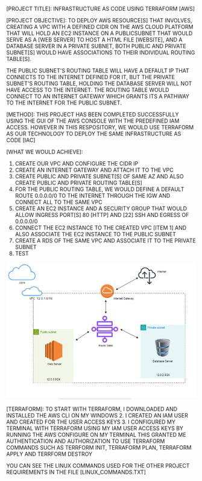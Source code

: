 [PROJECT TITLE]: INFRASTRUCTURE AS CODE USING TERRAFORM [AWS]

[PROJECT OBJECTIVE]: TO DEPLOY AWS RESOURCE[S] THAT INVOLVES, CREATING A VPC WITH A DEFINED CIDR ON THE AWS CLOUD PLATFORM THAT WILL HOLD AN EC2 INSTANCE ON A PUBLICSUBNET THAT WOULD SERVE AS A [WEB SERVER] TO HOST A HTML FILE [WEBSITE], AND A DATABASE SERVER IN A PRIVATE SUBNET, BOTH PUBLIC AND PRIVATE SUBNET[S] WOULD HAVE ASSOCIATIONS TO THEIR INDIVIDUAL ROUTING TABLE[S].

THE PUBLIC SUBNET'S ROUTING TABLE WILL HAVE A DEFAULT IP THAT CONNECTS TO THE INTERNET DEFINED FOR IT, BUT THE PRIVATE SUBNET'S ROUTING TABLE, HOLDING THE DATABASE SERVER WILL NOT HAVE ACCESS TO THE INTERNET.
THE ROUTING TABLE WOULD CONNECT TO AN INTERNET GATEWAY WHICH GRANTS ITS A PATHWAY TO THE INTERNET FOR THE PUBLIC SUBNET.

[METHOD]: THIS PROJECT HAS BEEN COMPLETED SUCCESSFULLY USING THE GUI OF THE AWS CONSOLE WITH THE PREDEFINED IAM ACCESS. 
HOWEVER IN THIS RESPOSITORY, WE WOULD USE TERRAFORM AS OUR TECHNOLOGY TO DEPLOY THE SAME INFRASTRUCTURE AS CODE [IAC]

[WHAT WE WOULD ACHIEVE]:

1. CREATE OUR VPC AND CONFIGURE THE CIDR IP
2. CREATE AN INTERNET GATEWAY AND ATTACH IT TO THE VPC 
3. CREATE PUBLIC AND PRIVATE SUBNET[S] OF SAME AZ AND ALSO CREATE PUBLIC AND PRIVATE ROUTING TABLE[S] 
4. FOR THE PUBLIC ROUTING TABLE, WE WOULD DEFINE A DEFAULT ROUTE 0.0.0.0/0 TO THE INTERNET THROUGH THE IGW AND CONNECT ALL TO THE SAME VPC
5. CREATE AN EC2 INSTANCE AND A SECURITY GROUP THAT WOULD ALLOW INGRESS PORT[S] 80 [HTTP] AND [22] SSH AND EGRESS OF 0.0.0.0/0
6. CONNECT THE EC2 INSTANCE TO THE CREATED VPC [ITEM 1] AND ALSO ASSOCIATE THE EC2 INSTANCE TO THE PUBLIC SUBNET
7. CREATE A RDS OF THE SAME VPC AND ASSOCIATE IT TO THE PRIVATE SUBNET
8. TEST

![TECHNICAL DESIGN](project-plan.png)

[TERRAFORM]: TO START WITH TERRAFORM, I DOWNLOADED AND INSTALLED THE AWS CLI ON MY WINDOWS
2. I CREATED AN IAM USER AND CREATED FOR THE USER ACCESS KEYS
3. I CONFIGURED MY TERMINAL WITH TERRAFORM USING MY IAM USER ACCESS KEYS BY RUNNING THE AWS CONFIGURE ON MY TERMINAL
THIS GRANTED ME AUTHENTICATION AND AUTHORIZATION TO USE TERRAFORM COMMANDS SUCH AS TERRFORM INIT, TERRAFORM PLAN, TERRAFORM APPLY AND TERRFORM DESTROY

YOU CAN SEE THE LINUX COMMANDS USED FOR THE OTHER PROJECT REQUIREMENTS IN THE FILE [LINUX_COMMANDS.TXT]



